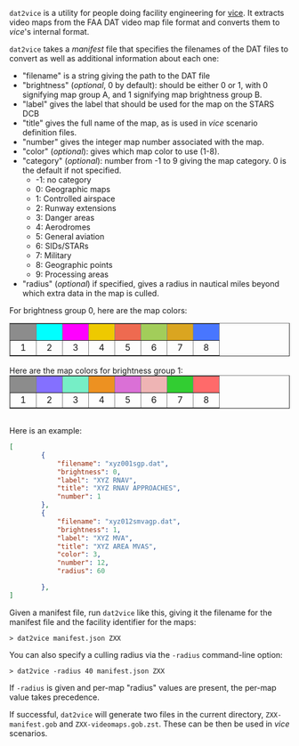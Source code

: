 `dat2vice` is a utility for people doing facility engineering for
[vice](https://pharr.org/vice). It extracts video maps from the
FAA DAT video map file format and converts them to _vice_'s internal format.

`dat2vice` takes a _manifest_ file that specifies the filenames of the DAT
files to convert as well as additional information about each one:

- "filename" is a string giving the path to the DAT file
- "brightness" (_optional_, 0 by default): should be either 0 or 1, with 0 signifying map group A, and 1 signifying map brightness group B.
- "label" gives the label that should be used for the map on the STARS DCB
- "title" gives the full name of the map, as is used in _vice_ scenario definition files.
- "number" gives the integer map number associated with the map.
- "color" (_optional_): gives which map color to use (1-8).
- "category" (_optional_): number from -1 to 9 giving the map category. 0 is the default if not specified.
  - -1: no category
  - 0: Geographic maps
  - 1: Controlled airspace
  - 2: Runway extensions
  - 3: Danger areas
  - 4: Aerodromes
  - 5: General aviation
  - 6: SIDs/STARs
  - 7: Military
  - 8: Geographic points
  - 9: Processing areas
- "radius" (_optional_) if specified, gives a radius in nautical miles beyond which extra data in the map is culled.

For brightness group 0, here are the map colors:
<table style="margin: auto;" border="1">
  <tr>
    <td style="width: 30px; height: 30px; background-color: rgb(140,140,140);"></td>
    <td style="width: 30px; height: 30px; background-color: rgb(0, 255, 255);"></td>
    <td style="width: 30px; height: 30px; background-color: rgb(255, 0, 255);"></td>
    <td style="width: 30px; height: 30px; background-color: rgb(238, 201, 0);"></td>
    <td style="width: 30px; height: 30px; background-color: rgb(238, 106, 80);"></td>
    <td style="width: 30px; height: 30px; background-color: rgb(162, 205, 90);"></td>
    <td style="width: 30px; height: 30px; background-color: rgb(218, 165, 32);"></td>
    <td style="width: 30px; height: 30px; background-color: rgb(72, 118, 255);"></td>
  </tr>
  <tr>
    <td style="text-align:center;">1</td>
    <td style="text-align:center;">2</td>
    <td style="text-align:center;">3</td>
    <td style="text-align:center;">4</td>
    <td style="text-align:center;">5</td>
    <td style="text-align:center;">6</td>
    <td style="text-align:center;">7</td>
    <td style="text-align:center;">8</td>
  </tr>
</table><br>
Here are the map colors for brightness group 1:
<table style="margin: auto;" border="1">
  <tr>
    <td style="width: 30px; height: 30px; background-color: rgb(140,140,140);"></td>
    <td style="width: 30px; height: 30px; background-color: rgb(132,112,255);"></td>
    <td style="width: 30px; height: 30px; background-color: rgb(118,238,198);"></td>
    <td style="width: 30px; height: 30px; background-color: rgb(237,145,33);"></td>
    <td style="width: 30px; height: 30px; background-color: rgb(218,112,214);"></td>
    <td style="width: 30px; height: 30px; background-color: rgb(238,180,180);"></td>
    <td style="width: 30px; height: 30px; background-color: rgb(50,205,50);"></td>
    <td style="width: 30px; height: 30px; background-color: rgb(255,106,106);"></td>
  </tr>
  <tr>
    <td style="text-align:center;">1</td>
    <td style="text-align:center;">2</td>
    <td style="text-align:center;">3</td>
    <td style="text-align:center;">4</td>
    <td style="text-align:center;">5</td>
    <td style="text-align:center;">6</td>
    <td style="text-align:center;">7</td>
    <td style="text-align:center;">8</td>
  </tr>
</table><br>


Here is an example:

```json
[
        {
            "filename": "xyz001sgp.dat",
            "brightness": 0,
            "label": "XYZ RNAV",
            "title": "XYZ RNAV APPROACHES",
            "number": 1
        },
        {
            "filename": "xyz012smvagp.dat",
            "brightness": 1,
            "label": "XYZ MVA",
            "title": "XYZ AREA MVAS",
            "color": 3,
            "number": 12,
            "radius": 60

        },
]
```

Given a manifest file, run `dat2vice` like this, giving it the filename for
the manifest file and the facility identifier for the maps:
```
> dat2vice manifest.json ZXX
```

You can also specify a culling radius via the `-radius` command-line option:
```
> dat2vice -radius 40 manifest.json ZXX
```
If `-radius` is given and per-map "radius" values are present, the per-map
value takes precedence.

If successful, `dat2vice` will generate two files in the current directory,
`ZXX-manifest.gob` and `ZXX-videomaps.gob.zst`. These can be then be used
in _vice_ scenarios.
